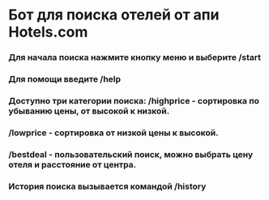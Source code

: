 # Бот для поиска отелей от апи Hotels.com

### Для начала поиска нажмите кнопку меню и выберите **/start**

### Для помощи введите **/help**

### Доступно три категории поиска: **/highprice** - сортировка по убыванию цены, от высокой к низкой.

### **/lowprice** - сортировка от низкой цены к высокой.

### **/bestdeal** - пользовательский поиск, можно выбрать цену отеля и расстояние от центра.

### История поиска вызывается командой **/history**